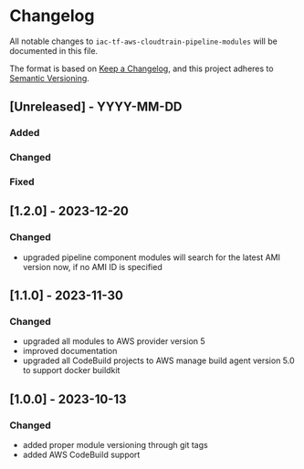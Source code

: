 # Changelog
All notable changes to `iac-tf-aws-cloudtrain-pipeline-modules` will be documented in this file.

The format is based on [Keep a Changelog](https://keepachangelog.com/en/1.0.0/),
and this project adheres to [Semantic Versioning](https://semver.org/spec/v2.0.0.html).

## [Unreleased] - YYYY-MM-DD
### Added
### Changed
### Fixed

## [1.2.0] - 2023-12-20
### Changed
- upgraded pipeline component modules will search for the latest AMI version now, if no AMI ID is specified

## [1.1.0] - 2023-11-30
### Changed
- upgraded all modules to AWS provider version 5
- improved documentation
- upgraded all CodeBuild projects to AWS manage build agent version 5.0 to support docker buildkit

## [1.0.0] - 2023-10-13
### Changed
- added proper module versioning through git tags
- added AWS CodeBuild support
